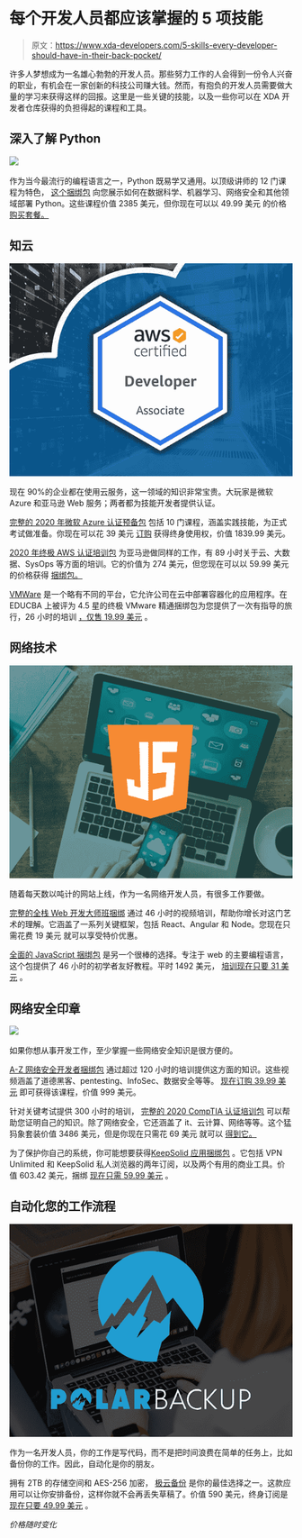 # 每个开发人员都应该掌握的 5 项技能

> 原文：<https://www.xda-developers.com/5-skills-every-developer-should-have-in-their-back-pocket/>

许多人梦想成为一名雄心勃勃的开发人员。那些努力工作的人会得到一份令人兴奋的职业，有机会在一家创新的科技公司赚大钱。然而，有抱负的开发人员需要做大量的学习来获得这样的回报。这里是一些关键的技能，以及一些你可以在 XDA 开发者仓库获得的负担得起的课程和工具。

## **深入了解 Python**

**![](img/a6426f2e334a9be1a6595ea2216c04a8.png)**

作为当今最流行的编程语言之一，Python 既易学又通用。以顶级讲师的 12 门课程为特色， [这个捆绑包](https://depot.xda-developers.com/sales/the-complete-2020-python-programming-certification-bundle?utm_source=xda-developers.com&utm_medium=referral&utm_campaign=the-complete-2020-python-programming-certification-bundle&utm_term=scsf-413430&utm_content=a0x1P000004sgSpQAI&scsonar=1) 向您展示如何在数据科学、机器学习、网络安全和其他领域部署 Python。这些课程价值 2385 美元，但你现在可以以 49.99 美元 的价格 [购买套餐。](https://depot.xda-developers.com/sales/the-complete-2020-python-programming-certification-bundle?utm_source=xda-developers.com&utm_medium=referral&utm_campaign=the-complete-2020-python-programming-certification-bundle&utm_term=scsf-413430&utm_content=a0x1P000004sgSpQAI&scsonar=1)

## **知云**

![](img/ccf15e1f6c3c180c34114a1683261f38.png)

现在 90%的企业都在使用云服务，这一领域的知识非常宝贵。大玩家是微软 Azure 和亚马逊 Web 服务；两者都为技能开发者提供认证。

[完整的 2020 年微软 Azure 认证预备包](https://depot.xda-developers.com/sales/the-complete-2020-microsoft-azure-certification-prep-bundle-2?utm_source=xda-developers.com&utm_medium=referral&utm_campaign=the-complete-2020-microsoft-azure-certification-prep-bundle-2&utm_term=scsf-413435&utm_content=a0x1P000004sgSpQAI&scsonar=1) 包括 10 门课程，涵盖实践技能，为正式考试做准备。你现在可以花 39 美元 [订购](https://depot.xda-developers.com/sales/the-complete-2020-microsoft-azure-certification-prep-bundle-2?utm_source=xda-developers.com&utm_medium=referral&utm_campaign=the-complete-2020-microsoft-azure-certification-prep-bundle-2&utm_term=scsf-413435&utm_content=a0x1P000004sgSpQAI&scsonar=1) 获得终身使用权，价值 1839.99 美元。

[2020 年终极 AWS 认证培训包](https://depot.xda-developers.com/sales/the-2020-ultimate-aws-certification-training-bundle?utm_source=xda-developers.com&utm_medium=referral&utm_campaign=the-2020-ultimate-aws-certification-training-bundle&utm_term=scsf-413439&utm_content=a0x1P000004sgSpQAI&scsonar=1) 为亚马逊做同样的工作，有 89 小时关于云、大数据、SysOps 等方面的培训。它的价值为 274 美元，但您现在可以以 59.99 美元 的价格获得 [捆绑包。](https://depot.xda-developers.com/sales/the-2020-ultimate-aws-certification-training-bundle?utm_source=xda-developers.com&utm_medium=referral&utm_campaign=the-2020-ultimate-aws-certification-training-bundle&utm_term=scsf-413439&utm_content=a0x1P000004sgSpQAI&scsonar=1)

[VMWare](https://depot.xda-developers.com/sales/the-ultimate-vmware-mastery-bundle?utm_source=xda-developers.com&utm_medium=referral&utm_campaign=the-ultimate-vmware-mastery-bundle&utm_term=scsf-413437&utm_content=a0x1P000004sgSpQAI&scsonar=1) 是一个略有不同的平台，它允许公司在云中部署容器化的应用程序。在 EDUCBA 上被评为 4.5 星的终极 VMware 精通捆绑包为您提供了一次有指导的旅行，26 小时的培训 [，仅售 19.99 美元](https://depot.xda-developers.com/sales/the-ultimate-vmware-mastery-bundle?utm_source=xda-developers.com&utm_medium=referral&utm_campaign=the-ultimate-vmware-mastery-bundle&utm_term=scsf-413437&utm_content=a0x1P000004sgSpQAI&scsonar=1) 。

## **网络技术**

**![](img/b481298dc573886f33900c2455dbc54f.png)**

随着每天数以吨计的网站上线，作为一名网络开发人员，有很多工作要做。

[完整的全栈 Web 开发大师班捆绑](https://depot.xda-developers.com/sales/the-complete-full-stack-web-development-master-class-bundle?utm_source=xda-developers.com&utm_medium=referral&utm_campaign=the-complete-full-stack-web-development-master-class-bundle&utm_term=scsf-413432&utm_content=a0x1P000004sgSpQAI&scsonar=1) 通过 46 小时的视频培训，帮助你增长对这门艺术的理解。它涵盖了一系列关键框架，包括 React、Angular 和 Node。您现在只需花费 19 美元 就可以享受特价优惠。

[全面的 JavaScript 捆绑包](https://depot.xda-developers.com/sales/the-complete-javascript-bundle?utm_source=xda-developers.com&utm_medium=referral&utm_campaign=the-complete-javascript-bundle&utm_term=scsf-413433&utm_content=a0x1P000004sgSpQAI&scsonar=1) 是另一个很棒的选择。专注于 web 的主要编程语言，这个包提供了 46 小时的初学者友好教程。平时 1492 美元， [培训现在只要 31 美元](https://depot.xda-developers.com/sales/the-complete-javascript-bundle?utm_source=xda-developers.com&utm_medium=referral&utm_campaign=the-complete-javascript-bundle&utm_term=scsf-413433&utm_content=a0x1P000004sgSpQAI&scsonar=1) 。

## **网络安全印章**

**![](img/838bebf5c4acd831333d6f69fbc11270.png)**

如果你想从事开发工作，至少掌握一些网络安全知识是很方便的。

[A-Z 网络安全开发者捆绑包](https://depot.xda-developers.com/sales/the-a-z-cybersecurity-developer-bundle?utm_source=xda-developers.com&utm_medium=referral&utm_campaign=the-a-z-cybersecurity-developer-bundle&utm_term=scsf-413440&utm_content=a0x1P000004sgSpQAI&scsonar=1) 通过超过 120 小时的培训提供这方面的知识。这些视频涵盖了道德黑客、pentesting、InfoSec、数据安全等等。 [现在订购 39.99 美元](https://depot.xda-developers.com/sales/the-a-z-cybersecurity-developer-bundle?utm_source=xda-developers.com&utm_medium=referral&utm_campaign=the-a-z-cybersecurity-developer-bundle&utm_term=scsf-413440&utm_content=a0x1P000004sgSpQAI&scsonar=1) 即可获得该课程，价值 999 美元。

针对关键考试提供 300 小时的培训， [完整的 2020 CompTIA 认证培训包](https://depot.xda-developers.com/sales/the-complete-2020-comptia-certification-training-bundle?utm_source=xda-developers.com&utm_medium=referral&utm_campaign=the-complete-2020-comptia-certification-training-bundle&utm_term=scsf-413434&utm_content=a0x1P000004sgSpQAI&scsonar=1) 可以帮助您证明自己的知识。除了网络安全，它还涵盖了 it、云计算、网络等等。这个猛犸象套装价值 3486 美元，但是你现在只需花 69 美元 就可以 [得到它。](https://depot.xda-developers.com/sales/the-complete-2020-comptia-certification-training-bundle?utm_source=xda-developers.com&utm_medium=referral&utm_campaign=the-complete-2020-comptia-certification-training-bundle&utm_term=scsf-413434&utm_content=a0x1P000004sgSpQAI&scsonar=1)

为了保护你自己的系统，你可能想要获得[KeepSolid 应用捆绑包](https://depot.xda-developers.com/sales/the-keepsolid-bundle-ft-vpn-unlimited?utm_source=xda-developers.com&utm_medium=referral&utm_campaign=the-keepsolid-bundle-ft-vpn-unlimited&utm_term=scsf-413436&utm_content=a0x1P000004sgSpQAI&scsonar=1) 。它包括 VPN Unlimited 和 KeepSolid 私人浏览器的两年订阅，以及两个有用的商业工具。价值 603.42 美元，捆绑 [现在只需 59.99 美元](https://depot.xda-developers.com/sales/the-keepsolid-bundle-ft-vpn-unlimited?utm_source=xda-developers.com&utm_medium=referral&utm_campaign=the-keepsolid-bundle-ft-vpn-unlimited&utm_term=scsf-413436&utm_content=a0x1P000004sgSpQAI&scsonar=1) 。

## **自动化您的工作流程**

**![](img/376dc65416e17dc8f26bcb7003d5269e.png)**

作为一名开发人员，你的工作是写代码，而不是把时间浪费在简单的任务上，比如备份你的工作。因此，自动化是你的朋友。

拥有 2TB 的存储空间和 AES-256 加密， [极云备份](https://depot.xda-developers.com/sales/polar-backup-lifetime-subscription-2tb?utm_source=xda-developers.com&utm_medium=referral&utm_campaign=polar-backup-lifetime-subscription-2tb&utm_term=scsf-413438&utm_content=a0x1P000004sgSpQAI&scsonar=1) 是你的最佳选择之一。这款应用可以让你安排备份，这样你就不会再丢失草稿了。价值 590 美元，终身订阅是 [现在只要 49.99 美元](https://depot.xda-developers.com/sales/polar-backup-lifetime-subscription-2tb?utm_source=xda-developers.com&utm_medium=referral&utm_campaign=polar-backup-lifetime-subscription-2tb&utm_term=scsf-413438&utm_content=a0x1P000004sgSpQAI&scsonar=1) 。

*价格随时变化*